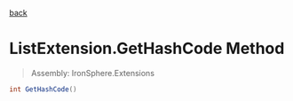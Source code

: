 ﻿

[back](/IronSphere.Extensions/types/ListExtension)

# ListExtension.GetHashCode Method

> Assembly: IronSphere.Extensions

```csharp
int GetHashCode()
```



 